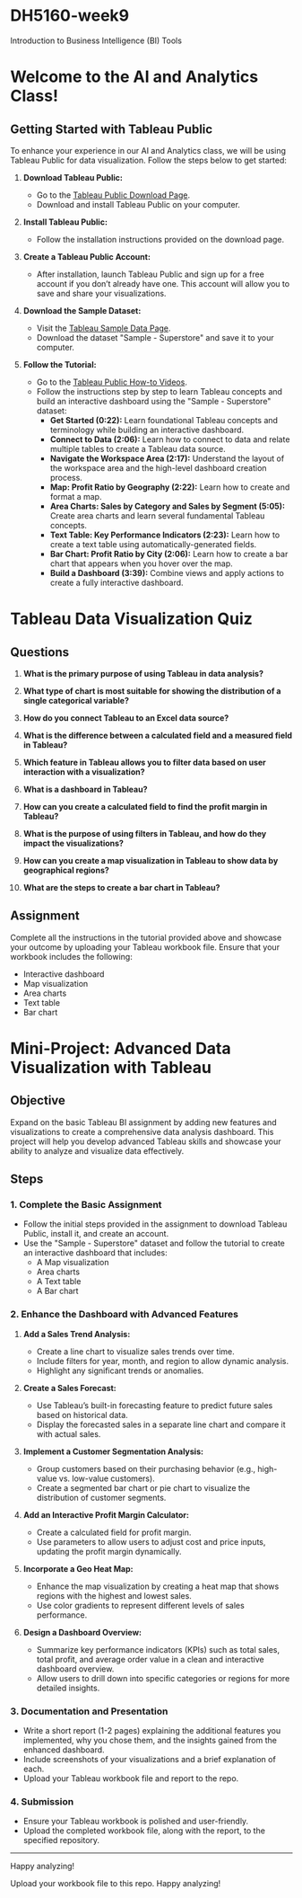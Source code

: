 # DH5160-week9
Introduction to Business Intelligence (BI) Tools
# Welcome to the AI and Analytics Class!

## Getting Started with Tableau Public

To enhance your experience in our AI and Analytics class, we will be using Tableau Public for data visualization. Follow the steps below to get started:

1. **Download Tableau Public:**
   - Go to the [Tableau Public Download Page](https://www.tableau.com/products/public/download).
   - Download and install Tableau Public on your computer.

2. **Install Tableau Public:**
   - Follow the installation instructions provided on the download page.

3. **Create a Tableau Public Account:**
   - After installation, launch Tableau Public and sign up for a free account if you don’t already have one. This account will allow you to save and share your visualizations.
     
4. **Download the Sample Dataset:**
   - Visit the [Tableau Sample Data Page](https://public.tableau.com/app/sample-data/sample_-_superstore.xls).
   - Download the dataset "Sample - Superstore" and save it to your computer.

5. **Follow the Tutorial:**
   - Go to the [Tableau Public How-to Videos](https://public.tableau.com/app/learn/how-to-videos).
   - Follow the instructions step by step to learn Tableau concepts and build an interactive dashboard using the "Sample - Superstore" dataset:
     - **Get Started (0:22):** Learn foundational Tableau concepts and terminology while building an interactive dashboard.
     - **Connect to Data (2:06):** Learn how to connect to data and relate multiple tables to create a Tableau data source.
     - **Navigate the Workspace Area (2:17):** Understand the layout of the workspace area and the high-level dashboard creation process.
     - **Map: Profit Ratio by Geography (2:22):** Learn how to create and format a map.
     - **Area Charts: Sales by Category and Sales by Segment (5:05):** Create area charts and learn several fundamental Tableau concepts.
     - **Text Table: Key Performance Indicators (2:23):** Learn how to create a text table using automatically-generated fields.
     - **Bar Chart: Profit Ratio by City (2:06):** Learn how to create a bar chart that appears when you hover over the map.
     - **Build a Dashboard (3:39):** Combine views and apply actions to create a fully interactive dashboard.



# Tableau Data Visualization Quiz

## Questions

1. **What is the primary purpose of using Tableau in data analysis?**

2. **What type of chart is most suitable for showing the distribution of a single categorical variable?**

3. **How do you connect Tableau to an Excel data source?**

4. **What is the difference between a calculated field and a measured field in Tableau?**

5. **Which feature in Tableau allows you to filter data based on user interaction with a visualization?**

6. **What is a dashboard in Tableau?**

7. **How can you create a calculated field to find the profit margin in Tableau?**

8. **What is the purpose of using filters in Tableau, and how do they impact the visualizations?**

9. **How can you create a map visualization in Tableau to show data by geographical regions?**

10. **What are the steps to create a bar chart in Tableau?**


## Assignment

Complete all the instructions in the tutorial provided above and showcase your outcome by uploading your Tableau workbook file. Ensure that your workbook includes the following:
- Interactive dashboard
- Map visualization
- Area charts
- Text table
- Bar chart

# Mini-Project: Advanced Data Visualization with Tableau

## Objective
Expand on the basic Tableau BI assignment by adding new features and visualizations to create a comprehensive data analysis dashboard. This project will help you develop advanced Tableau skills and showcase your ability to analyze and visualize data effectively.

## Steps

### 1. Complete the Basic Assignment
- Follow the initial steps provided in the assignment to download Tableau Public, install it, and create an account.
- Use the "Sample - Superstore" dataset and follow the tutorial to create an interactive dashboard that includes:
  - A Map visualization
  - Area charts
  - A Text table
  - A Bar chart

### 2. Enhance the Dashboard with Advanced Features

1. **Add a Sales Trend Analysis:**
   - Create a line chart to visualize sales trends over time.
   - Include filters for year, month, and region to allow dynamic analysis.
   - Highlight any significant trends or anomalies.

2. **Create a Sales Forecast:**
   - Use Tableau’s built-in forecasting feature to predict future sales based on historical data.
   - Display the forecasted sales in a separate line chart and compare it with actual sales.

3. **Implement a Customer Segmentation Analysis:**
   - Group customers based on their purchasing behavior (e.g., high-value vs. low-value customers).
   - Create a segmented bar chart or pie chart to visualize the distribution of customer segments.

4. **Add an Interactive Profit Margin Calculator:**
   - Create a calculated field for profit margin.
   - Use parameters to allow users to adjust cost and price inputs, updating the profit margin dynamically.

5. **Incorporate a Geo Heat Map:**
   - Enhance the map visualization by creating a heat map that shows regions with the highest and lowest sales.
   - Use color gradients to represent different levels of sales performance.

6. **Design a Dashboard Overview:**
   - Summarize key performance indicators (KPIs) such as total sales, total profit, and average order value in a clean and interactive dashboard overview.
   - Allow users to drill down into specific categories or regions for more detailed insights.

### 3. Documentation and Presentation
- Write a short report (1-2 pages) explaining the additional features you implemented, why you chose them, and the insights gained from the enhanced dashboard.
- Include screenshots of your visualizations and a brief explanation of each.
- Upload your Tableau workbook file and report to the repo.

### 4. Submission
- Ensure your Tableau workbook is polished and user-friendly.
- Upload the completed workbook file, along with the report, to the specified repository.

---

Happy analyzing!



Upload your workbook file to this repo.
Happy analyzing!

